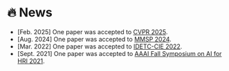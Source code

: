 # 🔥 News

- [Feb. 2025] One paper was accepted to [CVPR 2025](https://cvpr.thecvf.com/Conferences/2025). 
- [Aug. 2024] One paper was accepted to [MMSP 2024](https://attend.ieee.org/mmsp-2024/). 
- [Mar. 2022] One paper was accepted to [IDETC-CIE 2022](https://event.asme.org/IDETC-CIE-2022). 
- [Sept. 2021] One paper was accepted to [AAAI Fall Symposium on AI for HRI 2021](https://ai-hri.github.io/2021/). 